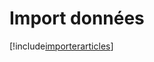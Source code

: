 # Import données

[!include[importerarticles](importdonnees.importerarticles.autogen.md)]









































































































































